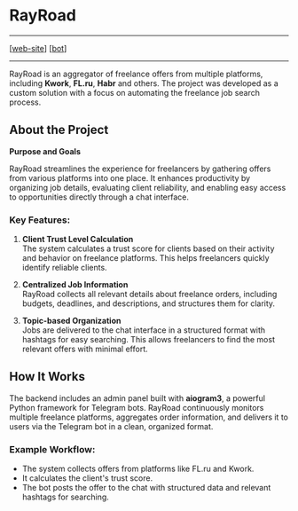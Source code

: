 # RayRoad

---

[[web-site](https://rayroad.space/)] [[bot](https://t.me/RayRoadbot)]

---

RayRoad is an aggregator of freelance offers from multiple platforms, including **Kwork**, **FL.ru**, **Habr** and others. The project was developed as a custom solution with a focus on automating the freelance job search process.

## About the Project

**Purpose and Goals**

RayRoad streamlines the experience for freelancers by gathering offers from various platforms into one place. It enhances productivity by organizing job details, evaluating client reliability, and enabling easy access to opportunities directly through a chat interface.

### Key Features:

1. **Client Trust Level Calculation**  
   The system calculates a trust score for clients based on their activity and behavior on freelance platforms. This helps freelancers quickly identify reliable clients.

2. **Centralized Job Information**  
   RayRoad collects all relevant details about freelance orders, including budgets, deadlines, and descriptions, and structures them for clarity.

3. **Topic-based Organization**  
   Jobs are delivered to the chat interface in a structured format with hashtags for easy searching. This allows freelancers to find the most relevant offers with minimal effort.

## How It Works

The backend includes an admin panel built with **aiogram3**, a powerful Python framework for Telegram bots. RayRoad continuously monitors multiple freelance platforms, aggregates order information, and delivers it to users via the Telegram bot in a clean, organized format.

### Example Workflow:
- The system collects offers from platforms like FL.ru and Kwork.  
- It calculates the client's trust score.  
- The bot posts the offer to the chat with structured data and relevant hashtags for searching.
